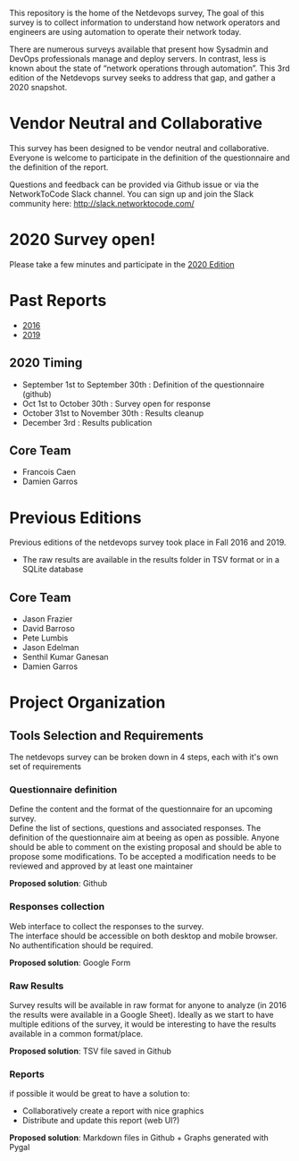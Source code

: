 
This repository is the home of the Netdevops survey, The goal of this survey is to collect information to understand how network operators and engineers are using automation to operate their network today. 

There are numerous surveys available that present how Sysadmin and DevOps professionals manage and deploy servers. In contrast, less is known about the state of “network operations through automation”. This 3rd edition of the Netdevops survey seeks to address that gap, and gather a 2020 snapshot.

# Vendor Neutral and Collaborative

This survey has been designed to be vendor neutral and collaborative. 
Everyone is welcome to participate in the definition of the questionnaire and the definition of the report.

Questions and feedback can be provided via Github issue or via the NetworkToCode Slack channel. 
You can sign up and join the Slack community here: http://slack.networktocode.com/

# 2020 Survey open!
Please take a few minutes and participate in the [2020 Edition](http://bit.ly/netdevops-survey-2020)

# Past Reports

- [2016](https://dgarros.github.io/netdevops-survey/reports/2016)
- [2019](https://dgarros.github.io/netdevops-survey/reports/2019)

## 2020 Timing
* September 1st to September 30th : Definition of the questionnaire (github)
* Oct 1st to October 30th : Survey open for response
* October 31st to November 30th : Results cleanup
* December 3rd : Results publication

## Core Team
* Francois Caen
* Damien Garros

# Previous Editions

Previous editions of the netdevops survey took place in Fall 2016 and 2019.
* The raw results are available in the results folder in TSV format or in a SQLite database 

## Core Team
- Jason Frazier
- David Barroso
- Pete Lumbis
- Jason Edelman
- Senthil Kumar Ganesan
- Damien Garros

# Project Organization

## Tools Selection and Requirements
The netdevops survey can be broken down in 4 steps, each with it's own set of requirements

### Questionnaire definition
Define the content and the format of the questionnaire for an upcoming survey.  
Define the list of sections, questions and associated responses.
The definition of the questionnaire aim at beeing as open as possible. Anyone should be able to comment on the existing proposal and should be able to propose some modifications. 
To be accepted a modification needs to be reviewed and approved by at least one maintainer

**Proposed solution**: Github 

### Responses collection
Web interface to collect the responses to the survey.  
The interface should be accessible on both desktop and mobile browser.  
No authentification should be required.

**Proposed solution**: Google Form 

### Raw Results
Survey results will be available in raw format for anyone to analyze (in 2016 the results were available in a Google Sheet).
Ideally as we start to have multiple editions of the survey, it would be interesting to have the results available in a common format/place.

**Proposed solution**: TSV file saved in Github 

### Reports
if possible it would be great to have a solution to:
- Collaboratively create a report with nice graphics 
- Distribute and update this report (web UI?)

**Proposed solution**: Markdown files in Github + Graphs generated with Pygal
